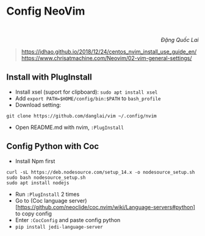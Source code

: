 # Config NeoVim

<br/>
<p align='right'><em>Đặng Quốc Lai</em></p>

> https://jdhao.github.io/2018/12/24/centos_nvim_install_use_guide_en/
> https://www.chrisatmachine.com/Neovim/02-vim-general-settings/

## Install with PlugInstall
- Install xsel (suport for clipboard): `sudo apt install xsel`
- Add `export PATH=$HOME/config/bin:$PATH` to `bash_profile`
- Download setting: 
```
git clone https://github.com/danglai/vim ~/.config/nvim
```
- Open README.md with nvim, `:PlugInstall` 

## Config Python with Coc
- Install Npm first 
```
curl -sL https://deb.nodesource.com/setup_14.x -o nodesource_setup.sh
sudo bash nodesource_setup.sh
sudo apt install nodejs
```
- Run `:PlugInstall` 2 times
- Go to (Coc language server)[https://github.com/neoclide/coc.nvim/wiki/Language-servers#python] to copy config
- Enter `:CocConfig` and paste config python
- `pip install jedi-language-server`
